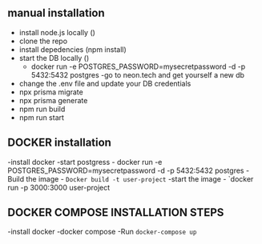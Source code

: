 ## manual installation
- install node.js locally ()
- clone the repo
- install depedencies (npm install)
- start the DB locally ()
    - docker run -e POSTGRES_PASSWORD=mysecretpassword -d -p 5432:5432 postgres 
    -go to neon.tech and get yourself a new db
- change the .env file and update your DB credentials
- npx prisma migrate
- npx prisma generate
- npm run build
- npm run start


## DOCKER installation
-install docker
-start postgress
    - docker run -e POSTGRES_PASSWORD=mysecretpassword -d -p 5432:5432 postgres 
-Build the image - `Docker build -t user-project`
-start the image - `docker run -p 3000:3000 user-project


## DOCKER COMPOSE INSTALLATION STEPS
-install docker
-docker compose
-Run `docker-compose up`
